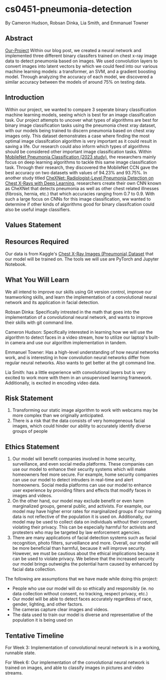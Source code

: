 # cs0451-pneumonia-detection
By Cameron Hudson, Robsan Dinka, Lia Smith, and Emmanuel Towner

## Abstract
[Our-Project](https://github.com/EpicET/cs0451-pneumonia-detection)
Within our blog post, we created a neural network and implemented three different binary classifers trained on chest x-ray image data to detect pneumonia based on images. We used convolution layers to convert images into latent vectors by which we could feed into our various machine learning models: a transformer, an SVM, and a gradient boosting model. Through analyzing the accuracy of each model, we discovered a similar accuracy between the models of around 75% on testing data.

## Introduction
Within our project, we wanted to compare 3 seperate binary classification machine learning models, seeing which is best for an image classification task. Our project attempts to uncover what types of algorithms are best for binary image classification tasks using the pneumonia chest xray dataset, with our models being trained to discern pneumonia based on chest xray images only. This dataset demonstrates a case where finding the most optimal image classifcation algorithm is very important as it could result in saving a life. Our research could also inform which types of algorithms should be considered other important image classification tasks. Within [MobileNet Pneumonia Classification (2023 study)](https://pmc.ncbi.nlm.nih.gov/articles/PMC10252226/), the researchers mainly focus on deep learning algorithms to tackle this same image classification task. Through their research, they discovered the MobileNet CCN gave the best accuracy on two datasets with values of 94.23% and 93.75%. In another study titled [CheXNet: Radiologist-Level Pneumonia Detection on Chest X-Rays with Deep Learning](https://arxiv.org/pdf/1711.05225), researchers create their own CNN known as CheXNet that detects pneumonia as well as other chest related illnesses (fibrosis, hernia, etc.) that which accuracies ranging from 0.7 to 0.9. With such a large focus on CNNs for this image classification, ww wanted to determine if other kinds of algorithms good for binary classifcation could also be useful image classifiers.  

## Values Statement

## Resources Required
Our data is from Kaggle's [Chest X-Ray Images (Pneumonia) Dataset](https://www.kaggle.com/datasets/paultimothymooney/chest-xray-pneumonia) that our model will be trained on. The tools we will use are PyTorch and Jupyter Notebook.

## What You Will Learn

We all intend to improve our skills using Git version control, improve our teamworking skills, and learn the implementation of a convolutional neural network and
its application in facial detection.

Robsan Dinka: Specifically intrested in the math that goes into the implementation of a convolutional neural network, and wants to improve their skills with git command line.

Cameron Hudson: Specifically interested in learning how we will use the algorithm to detect faces in a video stream, how to utilize our laptop's built-in camera and use our algorithm implementation in tandem. 

Emmanuel Towner: Has a high-level understanding of how neural networks work, and is interesting in how convolution neural networks differ from regular neural networks. Also wants to get better at the git command line.

Lia Smith: has a little experience with convolutional layers but is very excited to work more with them in an unsupervised learning framework. Additionally, is excited in encoding video data. 

## Risk Statement

1. Transforming our static image algorithm to work with webcams may be more complex than we originally anticipated.  
2. There is a risk that the data consists of very homogeneous facial images, which could hinder our ability to accurately identify diverse groups of people 

## Ethics Statement
1. Our model will benefit companies involved in home security, surveillance, and even social media platforms. These companies can use our model to enhance their security systems which will make homeowners feel more secure. For example, home security companies can use our model to detect intruders in real-time and alert homeowners. Social media platforms can use our model to enhance user experience by providing filters and effects that modify faces in images and videos.
2. On the other hand, our model may exclude benefit or even harm marginalized groups, general public, and activists. For example, our model may have higher error rates for marginalized groups if our training data is not reflective of the population it is used on. Additionally, our model may be used to collect data on individuals without their consent, violating their privacy. This can be especially harmful for activists and protesters who may be targeted by law enforcement agencies.
3. There are many applications of facial detection systems such as facial recognition, photo filters, surveillance and more. Overall, our model will be more beneficial than harmful, because it will improve security. However, we must be cautious about the ethical implications because it can be used to violate privacy. We believe that the increased security our model brings outweighs the potential harm caused by enhanced by facial data collection. 

The following are assumptions that we have made while doing this project:
* People who use our model will do so ethically and responsibly (ie. no data collection without consent, no tracking, respect privacy, etc.)
* Our model will be able to detect faces accurately regardless of race, gender, lighting, and other factors.
* The cameras capture clear images and videos.
* The data used to train our model is diverse and representative of the population it is being used on




## Tentative Timeline
For Week 3: Implementation of convolutional neural network is in a working, runnable state.

For Week 6: Our implementation of the convolutional neural network is trained on images, and able to classify images in pictures and video streams.

